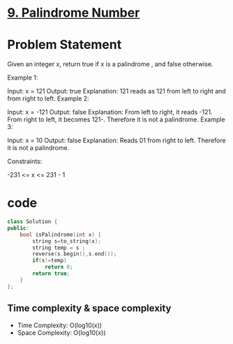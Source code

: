 # [9. Palindrome Number](https://leetcode.com/problems/palindrome-number/description/)

# Problem Statement
Given an integer x, return true if x is a 
palindrome
, and false otherwise.

 

Example 1:

Input: x = 121
Output: true
Explanation: 121 reads as 121 from left to right and from right to left.
Example 2:

Input: x = -121
Output: false
Explanation: From left to right, it reads -121. From right to left, it becomes 121-. Therefore it is not a palindrome.
Example 3:

Input: x = 10
Output: false
Explanation: Reads 01 from right to left. Therefore it is not a palindrome.
 

Constraints:

-231 <= x <= 231 - 1

# code
```cpp
class Solution {
public:
    bool isPalindrome(int x) {
        string s=to_string(x);
        string temp = s ;
        reverse(s.begin(),s.end());
        if(s!=temp)
            return 0;
        return true;
    }
};
```

## Time complexity & space complexity
- Time Complexity: O(log10(x))
- Space Complexity: O(log10(x))